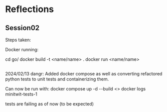 # Reflections



## Session02

Steps taken: 

Docker running: 

cd go/
docker build -t <name/name> .
docker run <name/name>


##
2024/02/13
dangr:
Added docker compose as well as converting refactored python tests to unit tests and containerizing them.

Can now be run with:
docker compose up -d --build
<<wait a few seconds>>
docker logs minitwit-tests-1

tests are failing as of now (to be expected)

